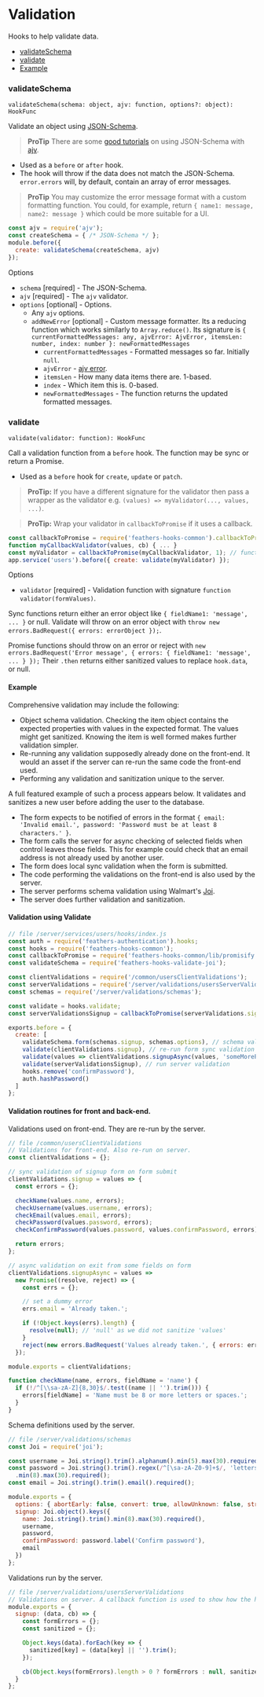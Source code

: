 # Validation

Hooks to help validate data.

* [validateSchema](#validateschema)
* [validate](#validate)
* [Example](#example)

### validateSchema

`validateSchema(schema: object, ajv: function, options?: object): HookFunc`

Validate an object using [JSON-Schema](http://json-schema.org/).

> **ProTip** There are some
[good tutorials](//code.tutsplus.com/tutorials/validating-data-with-json-schema-part-1--cms-25343)
on using JSON-Schema with [ajv](https://github.com/epoberezkin/ajv).

- Used as a `before` or `after` hook.
- The hook will throw if the data does not match the JSON-Schema.
`error.errors` will, by default, contain an array of error messages.

> **ProTip** You may customize the error message format with a custom formatting function.
You could, for example, return `{ name1: message, name2: message }`
which could be more suitable for a UI.

```javascript
const ajv = require('ajv');
const createSchema = { /* JSON-Schema */ };
module.before({
  create: validateSchema(createSchema, ajv)
});
```

Options

- `schema` [required] - The JSON-Schema.
- `ajv` [required] - The `ajv` validator.
- `options` [optional] - Options.
    - Any `ajv` options.
    - `addNewError` [optional] - Custom message formatter.
    Its a reducing function which works similarly to `Array.reduce()`.
    Its signature is
    `{ currentFormattedMessages: any, ajvError: AjvError, itemsLen: number, index: number }: newFormattedMessages`
        - `currentFormattedMessages` - Formatted messages so far. Initially `null`.
        - `ajvError` - [ajv error](https://github.com/epoberezkin/ajv#error-objects).
        - `itemsLen` - How many data items there are. 1-based.
        - `index` - Which item this is. 0-based.
        - `newFormattedMessages` - The function returns the updated formatted messages.

### validate

`validate(validator: function): HookFunc`

Call a validation function from a `before` hook. The function may be sync or return a Promise.

- Used as a `before` hook for `create`, `update` or `patch`.

> **ProTip:** If you have a different signature for the validator then pass a wrapper as the validator e.g. `(values) => myValidator(..., values, ...)`.

<!-- -->

> **ProTip:** Wrap your validator in `callbackToPromise` if it uses a callback.

```javascript
const callbackToPromise = require('feathers-hooks-common').callbackToPromise;
function myCallbackValidator(values, cb) { ... }
const myValidator = callbackToPromise(myCallbackValidator, 1); // function requires 1 param
app.service('users').before({ create: validate(myValidator) });
```  
   
Options

- `validator` [required] - Validation function with signature `function validator(formValues)`.

Sync functions return either an error object like `{ fieldName1: 'message', ... }` or null.
Validate will throw on an error object with `throw new errors.BadRequest({ errors: errorObject });`.

Promise functions should throw on an error or reject with
`new errors.BadRequest('Error message', { errors: { fieldName1: 'message', ... } });`
Their `.then` returns either sanitized values to replace `hook.data`, or null.

#### Example

Comprehensive validation may include the following:

- Object schema validation. Checking the item object contains the expected properties with values in the expected format. The values might get sanitized. Knowing the item is well formed makes further validation simpler.
- Re-running any validation supposedly already done on the front-end. It would an asset if the server can re-run the same code the front-end used.
- Performing any validation and sanitization unique to the server.

A full featured example of such a process appears below. It validates and sanitizes a new user before adding the user to the database.

- The form expects to be notified of errors in the format `{ email: 'Invalid email.', password: 'Password must be at least 8 characters.' }`.
- The form calls the server for async checking of selected fields when control leaves those fields. This for example could check that an email address is not already used by another user.
- The form does local sync validation when the form is submitted.
- The code performing the validations on the front-end is also used by the server.
- The server performs schema validation using Walmart's [Joi](https://github.com/hapijs/joi).
- The server does further validation and sanitization.

#### Validation using Validate

```javascript
// file /server/services/users/hooks/index.js
const auth = require('feathers-authentication').hooks;
const hooks = require('feathers-hooks-common');
const callbackToPromise = require('feathers-hooks-common/lib/promisify').callbackToPromise;
const validateSchema = require('feathers-hooks-validate-joi');

const clientValidations = require('/common/usersClientValidations');
const serverValidations = require('/server/validations/usersServerValidations');
const schemas = require('/server/validations/schemas');

const validate = hooks.validate;
const serverValidationsSignup = callbackToPromise(serverValidations.signup, 1);

exports.before = {
  create: [
    validateSchema.form(schemas.signup, schemas.options), // schema validation
    validate(clientValidations.signup), // re-run form sync validation
    validate(values => clientValidations.signupAsync(values, 'someMoreParams')), // re-run form async
    validate(serverValidationsSignup), // run server validation
    hooks.remove('confirmPassword'),
    auth.hashPassword()
  ]
};
```

#### Validation routines for front and back-end.

Validations used on front-end. They are re-run by the server.

```javascript
// file /common/usersClientValidations
// Validations for front-end. Also re-run on server.
const clientValidations = {};

// sync validation of signup form on form submit
clientValidations.signup = values => {
  const errors = {};

  checkName(values.name, errors);
  checkUsername(values.username, errors);
  checkEmail(values.email, errors);
  checkPassword(values.password, errors);
  checkConfirmPassword(values.password, values.confirmPassword, errors);

  return errors;
};

// async validation on exit from some fields on form
clientValidations.signupAsync = values =>
  new Promise((resolve, reject) => {
    const errs = {};

    // set a dummy error
    errs.email = 'Already taken.';

    if (!Object.keys(errs).length) {
      resolve(null); // 'null' as we did not sanitize 'values'
    }
    reject(new errors.BadRequest('Values already taken.', { errors: errs }));
  });

module.exports = clientValidations;

function checkName(name, errors, fieldName = 'name') {
  if (!/^[\\sa-zA-Z]{8,30}$/.test((name || '').trim())) {
    errors[fieldName] = 'Name must be 8 or more letters or spaces.';
  }
}
```

Schema definitions used by the server.

```javascript
// file /server/validations/schemas
const Joi = require('joi');

const username = Joi.string().trim().alphanum().min(5).max(30).required();
const password = Joi.string().trim().regex(/^[\sa-zA-Z0-9]+$/, 'letters, numbers, spaces')
  .min(8).max(30).required();
const email = Joi.string().trim().email().required();

module.exports = {
  options: { abortEarly: false, convert: true, allowUnknown: false, stripUnknown: true },
  signup: Joi.object().keys({
    name: Joi.string().trim().min(8).max(30).required(),
    username,
    password,
    confirmPassword: password.label('Confirm password'),
    email
  })
};
```

Validations run by the server.

```javascript
// file /server/validations/usersServerValidations
// Validations on server. A callback function is used to show how the hook handles it.
module.exports = {
  signup: (data, cb) => {
    const formErrors = {};
    const sanitized = {};

    Object.keys(data).forEach(key => {
      sanitized[key] = (data[key] || '').trim();
    });

    cb(Object.keys(formErrors).length > 0 ? formErrors : null, sanitized);
  }
};
```